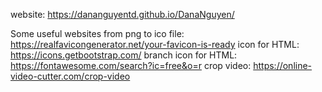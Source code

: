 website: https://dananguyentd.github.io/DanaNguyen/

Some useful websites
    from png to ico file: https://realfavicongenerator.net/your-favicon-is-ready
    icon for HTML: https://icons.getbootstrap.com/
    branch icon for HTML: https://fontawesome.com/search?ic=free&o=r
    crop video: https://online-video-cutter.com/crop-video
